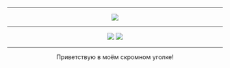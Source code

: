 <hr>
<div id="gif" align="center">
  <img src="https://i.imgur.com/J6dO5Dq.gif"></img>
</div>
<hr>
<div id="badges" align="center">
  <img src="https://img.shields.io/badge/JavaScript-gray?style=for-the-badge&logo=javascript&logoColor=%23F7DF1E"></img>

  <a href="https://openuserjs.org/scripts/Ibirtem/CatWar_UwU">
    <img src="https://img.shields.io/badge/🌦️CatWar_UwU-blue?style=for-the-badge"></img>
  </a>
</div>
<hr>
<div id="header" align="center">
  <header>Приветствую в моём скромном уголке!</header>
</div>
